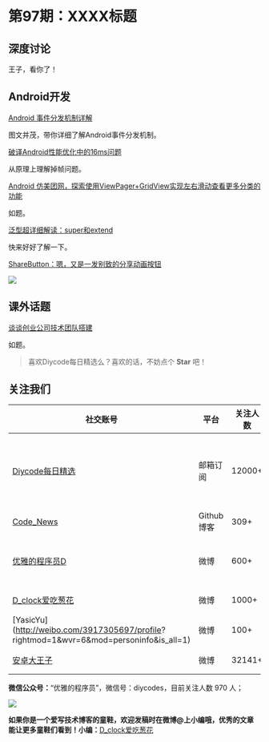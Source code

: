 # 第97期：XXXX标题

## 深度讨论

[]()

王子，看你了！

## Android开发

[Android 事件分发机制详解](http://www.diycode.cc/topics/352)

图文并茂，带你详细了解Android事件分发机制。

[破译Android性能优化中的16ms问题](http://www.jianshu.com/p/a769a6028e51)

从原理上理解掉帧问题。

[Android 仿美团网，探索使用ViewPager+GridView实现左右滑动查看更多分类的功能](http://blog.csdn.net/qq_20785431/article/details/52528404)

如题。

[泛型超详细解读：super和extend](http://blog.csdn.net/jeffleo/article/details/52250948)

快来好好了解一下。

[ShareButton：嗯，又是一发别致的分享动画按钮](https://github.com/kayan1990/ShareButton)

![](https://github.com/kayan1990/ShareButton/raw/master/ShareButton/gif/sharebutton.gif)

## 课外话题

[谈谈创业公司技术团队搭建](http://mp.weixin.qq.com/s?__biz=MzIyOTQ1ODMyNA==&mid=2247483709&idx=1&sn=1a87355073e791610ace9c25fe91ebfe&chksm=e84329c6df34a0d0ef5574fd430ab23a374ab047b45ba66aaafd35608cd3957b4cef162fc15f&mpshare=1&scene=1&srcid=1012H3jUfM71c4TJbtClCILb&from=groupmessage&isappinstalled=0#wechat_redirect)

如题。

> 喜欢Diycode每日精选么？喜欢的话，不妨点个 **Star** 吧！

## 关注我们

| 社交账号  |  平台  | 关注人数 | 说明 |
| -------- | -------- | -------- | -------- |
| [Diycode每日精选](http://list.qq.com/cgi-bin/qf_invite?id=d469993d2c888e971c0fbb2309c4d84256968386b126b967)|   邮箱订阅  | 12000+ | 每日分享一次Android、iOS、Swfit技术干货  |
| [Code_News](https://github.com/DiyCodes/code_news) |    Github博客  |309+ | 每日邮件推送列表  |
| [优雅的程序员D](http://weibo.com/u/5891258264) |   微博  | 600+ | 官方微博，每日分享开源信息  |
| [D_clock爱吃葱花](http://weibo.com/u/2480694892)  |   微博  | 1000+ | 日报发起人  |
|[YasicYu](http://weibo.com/3917305697/profile? rightmod=1&wvr=6&mod=personinfo&is_all=1)  |   微博  | 100+ | 日报发起人  |
|[安卓大王子](http://weibo.com/apkbus/)   |   微博  | 32141+ | 日报发起人  |



**微信公众号：**“优雅的程序员”，微信号：diycodes，目前关注人数 970 人；

![](http://upload-images.jianshu.io/upload_images/1846413-b42abfa70f909099.jpg?imageMogr2/auto-orient/strip%7CimageView2/2/w/1240)

**如果你是一个爱写技术博客的童鞋，欢迎发稿时在微博@上小编哦，优秀的文章能让更多童鞋们看到！小编：**[D_clock爱吃葱花](http://weibo.com/2480694892/profile?rightmod=1&wvr=6&mod=personinfo&is_all=1)